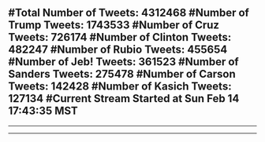 #Total Number of Tweets: 4312468 
#Number of Trump Tweets: 1743533
#Number of Cruz Tweets: 726174
#Number of Clinton Tweets: 482247
#Number of Rubio Tweets: 455654
#Number of Jeb! Tweets: 361523
#Number of Sanders Tweets: 275478
#Number of Carson Tweets: 142428
#Number of Kasich Tweets: 127134
#Current Stream Started at Sun Feb 14 17:43:35 MST
---
---
---
